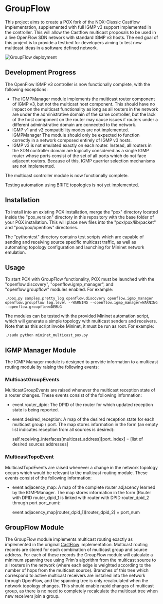 GroupFlow
=========

This project aims to create a POX fork of the NOX-Classic Castflow implementation, supplemented with full IGMP v3 support implemented in the controller. This will allow the Castflow multicast proposals to be used in a live OpenFlow SDN network with standard IGMP v3 hosts. The end goal of this project is to provide a testbed for developers aiming to test new multicast ideas in a software defined network.

![GroupFlow deployment](https://github.com/alexcraig/GroupFlow/blob/master/docs/CastflowDeploymentDiagram.png?raw=true)

Development Progress
--------------------
The OpenFlow IGMP v3 controller is now functionally complete, with the following exceptions:

* The IGMPManager module implements the multicast router component of IGMP v3, but not the multicast host component. This should have no impact on the multicast functionality as long as all routers in the network are under the administrative domain of the same controller, but the lack of the host component on the router may cause issues if routers under a different administrative domain are connected to the network.
* IGMP v1 and v2 compatibility modes are not implemented. IGMPManager The module should only be expected to function correctly in a network composed entirely of IGMP v3 hosts.
* IGMP v3 is not emulated exactly on each router. Instead, all routers in the SDN controller domain are logically considered as a single IGMP router whose ports consist of the set of all ports which do not face adjacent routers. Because of this, IGMP querrier selection mechanisms are not implemented.

The multicast controller module is now functionally complete.

Testing automation using BRITE topologies is not yet implemented.

Installation
------------

To install into an existing POX installation, merge the "pox" directory located inside the "pox_version" directory in this repository with the base folder of your POX installation. This will place new files into the "pox/pox/lib/packet" and "pox/pox/openflow" directories.

The "pythontest" directory contains test scripts which are capable of sending and receiving source specific multicast traffic, as well as automating topology configuration and launching for Mininet network emulation.

Usage
-----

To start POX with GroupFlow functionality, POX must be launched with the "openflow.discovery", "openflow.igmp_manager", and "openflow.groupflow" modules enabled. For example:

    ./pox.py samples.pretty_log openflow.discovery openflow.igmp_manager openflow.groupflow log.level --WARNING --openflow.igmp_manager=WARNING --openflow.groupflow=DEBUG    

The modules can be tested with the provided Mininet automation script, which will generate a simple topology with multicast senders and receivers. Note that as this script invoke Mininet, it must be run as root. For example:

    ./sudo python mininet_multicast_pox.py
    
IGMP Manager Module
-------------------

The IGMP Manager module is designed to provide information to a multicast routing module by raising the following events:

### MulticastGroupEvents

MulticastGroupEvents are raised whenever the multicast reception state of a router changes. These events consist of the following information:

* event.router_dpid: The DPID of the router for which updated reception state is being reported.

* event.desired_reception: A map of the desired reception state for each multicast group / port. The map stores information in the form (an empty list indicates reception from all sources is desired):


    self.receiving_interfaces[multicast_address][port_index] = [list of desired sources addresses]
    
### MulticastTopoEvent

MulticastTopoEvents are raised whenever a change in the network topology occurs which would be relevant to the multicast routing module. These events consist of the following information:

* event.adjacency_map: A map of the complete router adjacency learned by the IGMPManager. The map stores information in the form (Router with DPID router_dpid_1 is linked with router with DPID router_dpid_2 through port port_num):

    event.adjacency_map[router_dpid_1][router_dpid_2] = port_num
    

GroupFlow Module
----------------

The GroupFlow module implements multicast routing exactly as implemented in the original [CastFlow](https://github.com/caioviel/CastFlow) implementation. Multicast routing records are stored for each combination of multicast group and source address. For each of these records the GroupFlow module will calculate a minimum spanning tree using Prim's algorithm from the multicast source to all routers in the network (where each edge is weighted according to the number of hops from the multicast source). Branches of this tree which correspond to active multicast receivers are installed into the network through OpenFlow, and the spanning tree is only recalculated when the network topology changes. This should enable rapid changes of multicast group, as there is no need to completely recalculate the multicast tree when new receivers join a group.
